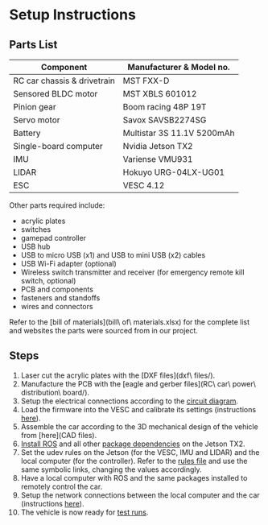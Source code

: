 # Setup Instructions

## Parts List
| Component                        | Manufacturer & Model no.   |
| ---------------------------------|----------------------------|
| RC car chassis & drivetrain      | MST FXX-D                  |
| Sensored BLDC motor              | MST XBLS 601012            |
| Pinion gear                      | Boom racing 48P 19T        |
| Servo motor                      | Savox SAVSB2274SG          |
| Battery                          | Multistar 3S 11.1V 5200mAh |
| Single-board computer            | Nvidia Jetson TX2          |
| IMU                              | Variense VMU931            |
| LIDAR                            | Hokuyo URG-04LX-UG01       |
| ESC                              | VESC 4.12                  |

Other parts required include:
- acrylic plates
- switches
- gamepad controller
- USB hub
- USB to micro USB (x1) and USB to mini USB (x2) cables
- USB Wi-Fi adapter (optional)
- Wireless switch transmitter and receiver (for emergency remote kill switch, optional)
- PCB and components
- fasteners and standoffs
- wires and connectors

Refer to the [bill of materials](bill\ of\ materials.xlsx) for the complete list and websites the parts were sourced from in our project.

## Steps
1. Laser cut the acrylic plates with the [DXF files](dxf\ files/).
2. Manufacture the PCB with the [eagle and gerber files](RC\ car\ power\ distribution\ board/).
3. Setup the electrical connections according to the [circuit diagram](circuit_diagram.pdf).
4. Load the firmware into the VESC and calibrate its settings (instructions [here](vesc_setup.md)).
5. Assemble the car according to the 3D mechanical design of the vehicle from [here](CAD files\).
6. [Install ROS](http://wiki.ros.org/kinetic/Installation/Ubuntu) and all other [package dependencies](dependencies.md) on the Jetson TX2.
7. Set the udev rules on the Jetson (for the VESC, IMU and LIDAR) and the local computer (for the controller). Refer to the [rules file](99-usb-serial.rules) and use the same symbolic links, changing the values accordingly.
8. Have a local computer with ROS and the same packages installed to remotely control the car.
9. Setup the network connections between the local computer and the car (instructions [here](remote_connection.md)).
10. The vehicle is now ready for [test runs](test_runs.md).
